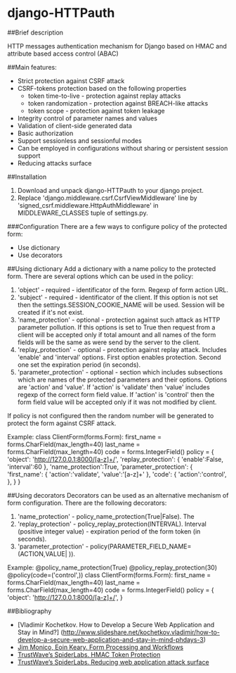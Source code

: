 django-HTTPauth
===============

##Brief description

HTTP messages authentication mechanism for Django based on HMAC and attribute based access control (ABAC)

##Main features:
* Strict protection against CSRF attack
* CSRF-tokens protection based on the following properties
  * token time-to-live - protection against replay attacks
  * token randomization - protection against BREACH-like attacks
  * token scope - protection against token leakage
* Integrity control of parameter names and values
* Validation of client-side generated data
* Basic authorization
* Support sessionless and sessionful modes
* Can be employed in configurations without sharing or persistent session support
* Reducing attacks surface

##Installation
1. Download and unpack django-HTTPauth to your django project.
2. Replace 'django.middleware.csrf.CsrfViewMiddleware' line by 'signed\_csrf.middleware.HttpAuthMiddleware' in MIDDLEWARE\_CLASSES tuple of settings.py.

###Configuration
There are a few ways to configure policy of the protected form:
* Use dictionary
* Use decorators

##Using dictionary
Add a dictionary with a name policy to the protected form. There are several options which can be used in the policy:

1. 'object' - required - identificator of the form. Regexp of form action URL.
2. 'subject' - required - identificator of the client. If this option is not set then the settings.SESSION\_COOKIE\_NAME will be used. Session will be created if it's not exist.
3. 'name_protection' - optional - protection against such attack as HTTP parameter pollution. If this options is set to True then request from a client will be accepted only if total amount and all names of the form fields will be the same as were send by the server to the client.
4. 'replay_protection' - optional - protection against replay attack. Includes 'enable' and 'interval' options. First option enables protection. Second one set the expiration period (in seconds).
5. 'parameter_protection' - optional - section which includes subsections which are names of the protected parameters and their options. Options are 'action' and 'value'. If 'action' is 'validate' then 'value' includes regexp of the correct form field value. If 'action' is 'control' then the form field value will be accepted only if it was not modified by client.

If policy is not configured then the random number will be generated to protect the form against CSRF attack.

Example:
class ClientForm(forms.Form):
    first\_name = forms.CharField(max_length=40)
    last\_name = forms.CharField(max_length=40)
    code = forms.IntegerField()
    policy = {
              'object': 'http://127.0.0.1:8000/[a-z]+/',
              'replay_protection': {
                   'enable':False, 
                   'interval':60
              }, 
              'name_protection':True,
               'parameter_protection':
              {
               'first\_name': 
              {
                  'action':'validate',
                  'value':'[a-z]+'
               },
                'code': 
              {
                  'action':'control',
               },
              }
             }

##Using decorators
Decorators can be used as an alternative mechanism of form configuration. There are the following decorators:

1. 'name_protection' - policy\_name_protection(True|False). The 
2. 'replay_protection' - policy\_replay\_protection(INTERVAL). Interval (positive integer value) - expiration period of the form token (in seconds).
3. 'parameter_protection' - policy(PARAMETER\_FIELD\_NAME=(ACTION,VALUE| )). 

Example:
@policy\_name_protection(True)
@policy\_replay\_protection(30)
@policy(code=('control',))
class ClientForm(forms.Form):
    first\_name = forms.CharField(max_length=40)
    last\_name = forms.CharField(max_length=40)
    code = forms.IntegerField()
    policy = {
              'object': 'http://127.0.0.1:8000/[a-z]+/',
             }


##Bibliography
* [Vladimir Kochetkov. How to Develop a Secure Web Application and Stay in Mind?] (http://www.slideshare.net/kochetkov.vladimir/how-to-develop-a-secure-web-application-and-stay-in-mind-phdays-3)
* [Jim Monico, Eoin Keary. Form Processing and Workflows](http://secappdev.org/handouts/2014/Jim%20Manico/HTML%20Forms%20and%20Workflows%20v3.pdf)
* [TrustWave’s SpiderLabs. HMAC Token Protection](http://blog.spiderlabs.com/2014/01/modsecurity-advanced-topic-of-the-week-hmac-token-protection.html)
* [TrustWave’s SpiderLabs. Reducing web application attack surface](http://blog.spiderlabs.com/2012/07/reducing-web-apps-attack-surface.html)
